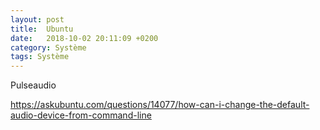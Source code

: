 ```yaml
---
layout: post
title:  Ubuntu
date:   2018-10-02 20:11:09 +0200
category: Système
tags: Système
---
```


Pulseaudio

<https://askubuntu.com/questions/14077/how-can-i-change-the-default-audio-device-from-command-line>
